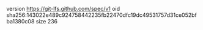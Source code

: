 version https://git-lfs.github.com/spec/v1
oid sha256:143022e489c924758442235fb22470dfc19dc49531757d31ce052bfba1380c08
size 236
